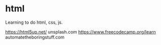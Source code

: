 # html
Learning to do html, css, js.

https://html5up.net/
unsplash.com
https://www.freecodecamp.org/learn
automatetheboringstuff.com
